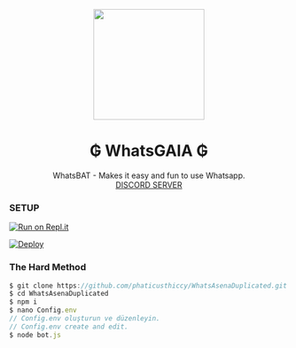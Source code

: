 <div align="center">
  <img src="https://cdn.discordapp.com/attachments/841762855346503693/841991163095547925/Untitled-1_1.png" width="200" height="200">
  <h1>₲ WhatsGAIA ₲</h1>
</div>
<p align="center">
    WhatsBAT - Makes it easy and fun to use Whatsapp.
    <br>
        <a href="https://discord.gg/gaia">DISCORD SERVER</a> 
    <br>
</p>


### SETUP

[![Run on Repl.it](https://repl.it/badge/github/phaticusthiccy/WhatsAsenaDuplicated)](https://repl.it/@valco72/WhatsGAIA)

[![Deploy](https://www.herokucdn.com/deploy/button.svg)](https://heroku.com/deploy?template=https://github.com/valco72/WhatsGAIA)

### The Hard Method
```js
$ git clone https://github.com/phaticusthiccy/WhatsAsenaDuplicated.git
$ cd WhatsAsenaDuplicated
$ npm i
$ nano Config.env
// Config.env oluşturun ve düzenleyin.
// Config.env create and edit.
$ node bot.js
```
